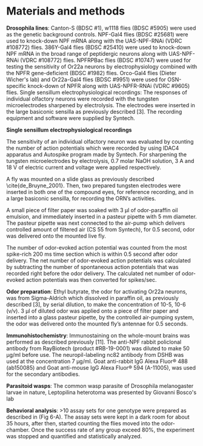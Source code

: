 # Materials and methods

**Drosophila lines**: Canton-S (BDSC #1), w1118 flies (BDSC #5905) were used as the genetic background controls. NPF-Gal4 flies (BDSC #25681) were used to knock-down NPF mRNA along with the UAS-NPF-RNAi (VDRC #108772) flies. 386Y-Gal4 flies (BDSC #25410) were used to knock-down NPF mRNA in the broad range of peptidergic neurons along with UAS-NPF-RNAi (VDRC #108772) flies. NPFRPBac flies (BDSC #10747) were used for testing the sensitivity of Or22a neurons by electrophysiology combined with the NPFR gene-deficient (BDSC #1982) flies. Orco-Gal4 flies (Dieter Wicher's lab) and Or22a-Gal4 flies (BDSC #9951) were used for OSN-specific knock-down of NPFR along with UAS-NPFR-RNAi (VDRC #9605) flies.
Single sensillum electrophysiological recordings: The responses of individual olfactory neurons were recorded with the tungsten microelectrodes sharpened by electrolysis. The electrodes were inserted in the large basiconic sensilla as previously described [3]. The recording equipment and software were supplied by Syntech. 

**Single sensillum electrophysiological recordings**

The sensitivity of an individual olfactory neuron was evaluated by counting the number of action potentials which were recorded by using IDAC4 apparatus and Autospike program made by Syntech. For sharpening the tungsten microelectrodes by electrolysis, 0.7 molar NaOH solution, 3 A and 18 V of electric current and voltage were applied respectively. 

A fly was mounted on a slide glass as previously described \cite{de_Bruyne_2001}. Then, two prepared tungsten electrodes were inserted in both one of the compound eyes, for reference recording, and in a large basiconic sensilla, for recording the ORN’s activities.

A small piece of filter paper was soaked with 3 µl of odor-paraffin oil emulsion, and immediately inserted in a pasteur pipette with 5 mm diameter. The pasteur pipette was next connected to the air-pump which delivers controlled amount of filtered air (CS 55 from Syntech), for 0.5 second, odor was delivered onto the mounted live fly. 

The number of odor-evoked action potential was counted from the most spike-rich 200 ms time section which is within 0.5 second after odor delivery. The net number of odor-evoked action potentials was calculated by subtracting the number of spontaneous action potentials that was recorded right before the odor delivery. The calculated net number of odor-evoked action potentials was then converted for spikes/sec.


**Odor preparation**: Ethyl butyrate, the odor for activating Or22a neurons, was from Sigma-Aldrich which dissolved in paraffin oil, as previously described [3], by serial dilution, to make the concentration of 10-5, 10-6 (v/v). 3 µl of diluted odor was applied onto a piece of filter paper and inserted into a glass pasteur pipette, by the controlled air-pumping system, the odor was delivered onto the mounted fly’s antennae for 0.5 seconds.

**Immunohistochemistry**: Immunostaining on the whole-mount brains was performed as described previously [11]. The anti-NPF rabbit policlonal antibody from RayBiotech (product #RB-19-0001) was diluted to make 50 µg/ml before use. The neuropil-labeling nc82 antibody from DSHB was used at the concentration 7 µg/ml. Goat anti-rabbit IgG Alexa Fluor® 488 (ab150085) and Goat anti-mouse IgG Alexa Fluor® 594 (A-11005), was used for the secondary antibodies. 

**Parasitoid wasps**: The common wasp parasite of Drosophila melanogaster larvae in nature, Leptopilina heterotoma was presented by Giovanni Bosco's lab 

**Behavioral analysis**: >10 assay sets for one genotype were prepared as described in (Fig 6-A). The assay sets were kept in a dark room for about 35 hours, after then, started counting the flies moved into the odor-chamber. Once the success rate of any group exceed 80%, the experiment was stopped and quantified and statistically analyzed.   
